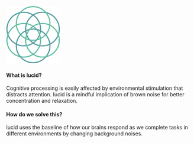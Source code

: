 ![enter image description here](https://raw.githubusercontent.com/rtrikha/lucid/f4a6c53f5c065d6c787f969664dc5be7a30d70dc/resources/logo/lucidMonogramBigColoured.svg)

#### What is lucid?
Cognitive processing is easily affected by environmental stimulation that distracts attention. lucid is a mindful implication of brown noise for better concentration and relaxation.

#### How do we solve this?
lucid uses the baseline of how our brains respond as we complete tasks in different environments by changing background noises.

